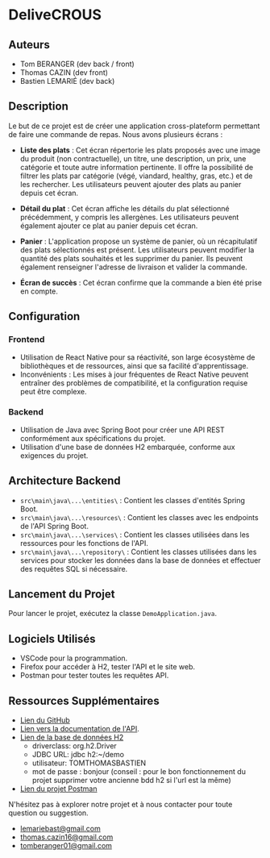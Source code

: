 # DeliveCROUS

## Auteurs
- Tom BERANGER (dev back / front)
- Thomas CAZIN (dev front)
- Bastien LEMARIÉ (dev back)

## Description
Le but de ce projet est de créer une application cross-plateform permettant de faire une commande de repas. Nous avons plusieurs écrans :

- **Liste des plats** : Cet écran répertorie les plats proposés avec une image du produit (non contractuelle), un titre, une description, un prix, une catégorie et toute autre information pertinente. Il offre la possibilité de filtrer les plats par catégorie (végé, viandard, healthy, gras, etc.) et de les rechercher. Les utilisateurs peuvent ajouter des plats au panier depuis cet écran.

- **Détail du plat** : Cet écran affiche les détails du plat sélectionné précédemment, y compris les allergènes. Les utilisateurs peuvent également ajouter ce plat au panier depuis cet écran.

- **Panier** : L'application propose un système de panier, où un récapitulatif des plats sélectionnés est présent. Les utilisateurs peuvent modifier la quantité des plats souhaités et les supprimer du panier. Ils peuvent également renseigner l'adresse de livraison et valider la commande.

- **Écran de succès** : Cet écran confirme que la commande a bien été prise en compte.

## Configuration

### Frontend
- Utilisation de React Native pour sa réactivité, son large écosystème de bibliothèques et de ressources, ainsi que sa facilité d'apprentissage.
- Inconvénients : Les mises à jour fréquentes de React Native peuvent entraîner des problèmes de compatibilité, et la configuration requise peut être complexe.

### Backend
- Utilisation de Java avec Spring Boot pour créer une API REST conformément aux spécifications du projet.
- Utilisation d'une base de données H2 embarquée, conforme aux exigences du projet.

## Architecture Backend
- `src\main\java\...\entities\` : Contient les classes d'entités Spring Boot.
- `src\main\java\...\resources\` : Contient les classes avec les endpoints de l'API Spring Boot.
- `src\main\java\...\services\` : Contient les classes utilisées dans les ressources pour les fonctions de l'API.
- `src\main\java\...\repository\` : Contient les classes utilisées dans les services pour stocker les données dans la base de données et effectuer des requêtes SQL si nécessaire.

## Lancement du Projet
Pour lancer le projet, exécutez la classe `DemoApplication.java`.

## Logiciels Utilisés
- VSCode pour la programmation.
- Firefox pour accéder à H2, tester l'API et le site web.
- Postman pour tester toutes les requêtes API.

## Ressources Supplémentaires
- [Lien du GitHub](https://github.com/orgs/framework-ttb/)
- [Lien vers la documentation de l'API](http://localhost:8080/swagger-ui/index.html#/).
- [Lien de la base de données H2](http://localhost:8080/h2/)
  - driverclass: org.h2.Driver
  - JDBC URL: jdbc h2:~/demo
  - utilisateur: TOMTHOMASBASTIEN
  - mot de passe : bonjour
    (conseil : pour le bon fonctionnement du projet supprimer votre ancienne bdd h2 si l'url est la même)
- [Lien du projet Postman](https://delivecrous.postman.co/workspace/New-Team-Workspace~26a00c14-d4b7-4683-b4c8-0b008900cf41/collection/29512453-3f0e4334-75a6-41f3-8e50-223888663dac?action=share&creator=29512453)

N'hésitez pas à explorer notre projet et à nous contacter pour toute question ou suggestion.
- lemariebast@gmail.com
- thomas.cazin16@gmail.com
- tomberanger01@gmail.com
